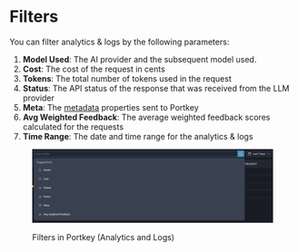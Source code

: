 # Filters

You can filter analytics & logs by the following parameters:

1. **Model Used**: The AI provider and the subsequent model used.
2. **Cost**: The cost of the request in cents
3. **Tokens**: The total number of tokens used in the request
4. **Status**: The API status of the response that was received from the LLM provider
5. **Meta**: The [metadata](metadata.md) properties sent to Portkey
6. **Avg Weighted Feedback**: The average weighted feedback scores calculated for the requests
7. **Time Range**: The date and time range for the analytics & logs

<figure><img src="../../.gitbook/assets/image (10).png" alt=""><figcaption><p>Filters in Portkey (Analytics and Logs)</p></figcaption></figure>

